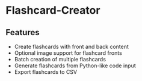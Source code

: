 # Flashcard-Creator
## Features

- Create flashcards with front and back content
- Optional image support for flashcard fronts
- Batch creation of multiple flashcards
- Generate flashcards from Python-like code input
- Export flashcards to CSV
